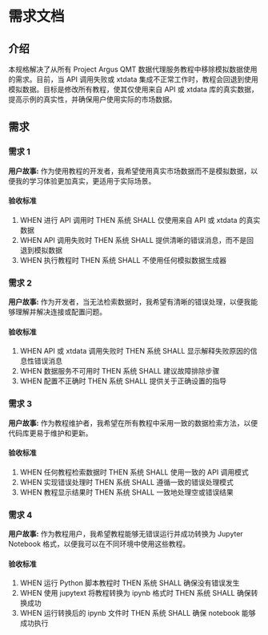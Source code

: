 # 需求文档

## 介绍

本规格解决了从所有 Project Argus QMT 数据代理服务教程中移除模拟数据使用的需求。目前，当 API 调用失败或 xtdata 集成不正常工作时，教程会回退到使用模拟数据。目标是修改所有教程，使其仅使用来自 API 或 xtdata 库的真实数据，提高示例的真实性，并确保用户使用实际的市场数据。

## 需求

### 需求 1

**用户故事:** 作为使用教程的开发者，我希望使用真实市场数据而不是模拟数据，以便我的学习体验更加真实，更适用于实际场景。

#### 验收标准

1. WHEN 进行 API 调用时 THEN 系统 SHALL 仅使用来自 API 或 xtdata 的真实数据
2. WHEN API 调用失败时 THEN 系统 SHALL 提供清晰的错误消息，而不是回退到模拟数据
3. WHEN 执行教程时 THEN 系统 SHALL 不使用任何模拟数据生成器

### 需求 2

**用户故事:** 作为开发者，当无法检索数据时，我希望有清晰的错误处理，以便我能够理解并解决连接或配置问题。

#### 验收标准

1. WHEN API 或 xtdata 调用失败时 THEN 系统 SHALL 显示解释失败原因的信息性错误消息
2. WHEN 数据服务不可用时 THEN 系统 SHALL 建议故障排除步骤
3. WHEN 配置不正确时 THEN 系统 SHALL 提供关于正确设置的指导

### 需求 3

**用户故事:** 作为教程维护者，我希望在所有教程中采用一致的数据检索方法，以便代码库更易于维护和更新。

#### 验收标准

1. WHEN 任何教程检索数据时 THEN 系统 SHALL 使用一致的 API 调用模式
2. WHEN 实现错误处理时 THEN 系统 SHALL 遵循一致的错误处理模式
3. WHEN 教程显示结果时 THEN 系统 SHALL 一致地处理空或错误结果

### 需求 4

**用户故事:** 作为教程用户，我希望教程能够无错误运行并成功转换为 Jupyter Notebook 格式，以便我可以在不同环境中使用这些教程。

#### 验收标准

1. WHEN 运行 Python 脚本教程时 THEN 系统 SHALL 确保没有错误发生
2. WHEN 使用 jupytext 将教程转换为 ipynb 格式时 THEN 系统 SHALL 确保转换成功
3. WHEN 运行转换后的 ipynb 文件时 THEN 系统 SHALL 确保 notebook 能够成功执行